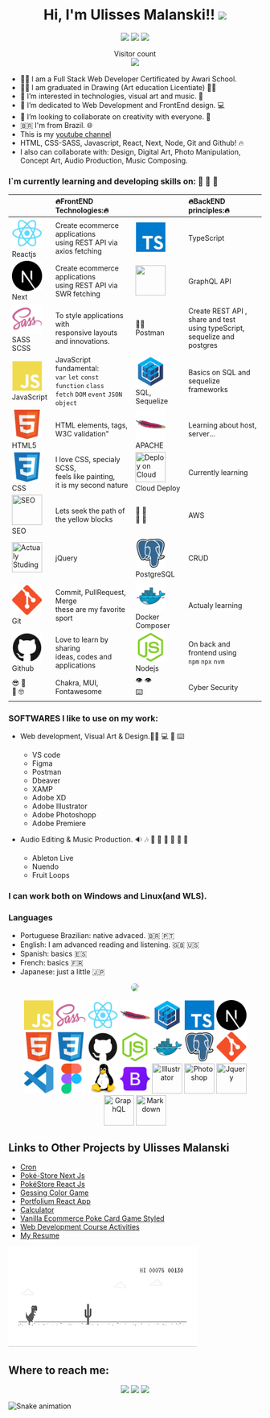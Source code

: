 
<div align="center">
 
<h1 align="center"><b>Hi, I'm Ulisses Malanski!! <img src="https://media.giphy.com/media/hvRJCLFzcasrR4ia7z/giphy.gif" width="25px"></b></h1>
<img height="180em" src="https://github-readme-stats.vercel.app/api?username=malanski&show_icons=true&theme=dark&include_all_commits=true&count_private=true">  
<img height="180em" src="https://github-readme-streak-stats.herokuapp.com/?user=malanski&hide_border=true&theme=nightowl&show_icons=true" />
<img height="180em" src="https://github-readme-stats.vercel.app/api/top-langs/?username=malanski&layout=compact&langs_count=7&theme=radical">
<p align="center"> 
  Visitor count<br>
  <img src="https://profile-counter.glitch.me/malanski/count.svg" />
</p> 
</div>

- 👨‍🎓 I am a Full Stack Web Developer Certificated by Awari School.
- 👨‍🎓 I am graduated in Drawing (Art education Licentiate) 🧑‍🎨 
- 👀 I’m interested in technologies, visual art and music. 🤖 
- 🌱 I’m dedicated to Web Development and FrontEnd design. 💻
- 💞️ I’m looking to collaborate on creativity with everyone. 🎨
- 🇧🇷 I'm from Brazil. 🌐 
- This is my [youtube channel](https://www.youtube.com/channel/UCMO8be295Zay2OajfewJpMA) 
- HTML, CSS-SASS, Javascript, React, Next, Node, Git and Github! 🔥
- I also can collaborate with: Design, Digital Art, Photo Manipulation, Concept Art, Audio Production, Music Composing.  
  
### I`m currently learning and developing skills on: 🥇 🥈 🥉 
<div align="center">

  
|  |🔥FrontEND Technologies:🔥 |   |🔥BackEND principles:🔥 | 
| ---- | :---------------------------- | ---- | :------------------------- |
| <img title="React" height="60" width="60" src="https://raw.githubusercontent.com/devicons/devicon/master/icons/react/react-original.svg"/><br>Reactjs | Create ecommerce applications <br>using REST API via axios fetching | <img title="" height="60" width="60" src="https://raw.githubusercontent.com/devicons/devicon/master/icons/typescript/typescript-plain.svg"> |TypeScript |
| <img title="Nextjs" height="60" width="60" src="https://raw.githubusercontent.com/devicons/devicon/master/icons/nextjs/nextjs-original.svg"> <br> Next |Create ecommerce applications <br> using REST API via SWR fetching | <img title="" height="60" width="60"  src="https://cdn.jsdelivr.net/gh/devicons/devicon/icons/graphql/graphql-plain.svg" /> |GraphQL API |
| <img title="SCSS with artistic backgorund" height="60" width="60" src="https://raw.githubusercontent.com/devicons/devicon/master/icons/sass/sass-original.svg"><br> SASS SCSS | To style applications with <br> responsive layouts and  innovations.  |  🦸‍♂️ <br> Postman | Create REST API , share and test<br>using typeScript, sequelize and postgres |  
| <img title="JavaScript" height="60" width="60" src="https://raw.githubusercontent.com/devicons/devicon/master/icons/javascript/javascript-plain.svg"><br>JavaScript |JavaScript fundamental:<br>`var` `let` `const` `function` `class` <br>`fetch` `DOM` `event` `JSON` `object` | <img title="" height="60" width="60" src="https://raw.githubusercontent.com/devicons/devicon/master/icons/sequelize/sequelize-original.svg"> <br> SQL, Sequelize | Basics on SQL and sequelize frameworks   |
| <img title="HTML" height="60" width="60" src="https://raw.githubusercontent.com/devicons/devicon/master/icons/html5/html5-original.svg"><br>HTML5 | HTML elements, tags, W3C validation" | <img title="" height="60" width="60" src="https://raw.githubusercontent.com/devicons/devicon/master/icons/apache/apache-original.svg"><br>APACHE | Learning about host, server... |
| <img title="CSS3" height="60" width="60" src="https://raw.githubusercontent.com/devicons/devicon/master/icons/css3/css3-original.svg"><br>CSS| I love CSS, specialy SCSS,<br> feels like painting, <br>it is my second nature | <img  height="60" width="60"  title="Deploy on Cloud" src="https://cdn.jsdelivr.net/gh/devicons/devicon/icons/googlecloud/googlecloud-original.svg" /><br/>Cloud Deploy | Currently learning |
| <img title="SEO" height="60" width="60"  src="https://cdn.jsdelivr.net/gh/devicons/devicon/icons/google/google-original.svg" /><br>SEO |Lets seek the path of the yellow blocks | 🌸 🌸<br>🌸 🌸 |AWS |
| <img title="Actualy Studing" height="60" width="60" src="https://cdn.jsdelivr.net/gh/devicons/devicon/icons/jquery/jquery-original.svg" /> |jQuery | <img title="Creating REST API's" height="60" width="60" src="https://raw.githubusercontent.com/devicons/devicon/master/icons/postgresql/postgresql-original.svg"> <br> PostgreSQL | CRUD |
| <img title="Git" height="60" width="60" src="https://raw.githubusercontent.com/devicons/devicon/master/icons/git/git-original.svg"><br>Git | Commit, PullRequest, Merge <br>these are my favorite sport | <img title="Actualy Studing" height="60" width="60" src="https://raw.githubusercontent.com/devicons/devicon/master/icons/docker/docker-original.svg"><br>Docker Composer |  Actualy learning |
| <img title="Github" height="60" width="60" src="https://raw.githubusercontent.com/devicons/devicon/master/icons/github/github-original.svg"><br>Github | Love to learn by sharing<br> ideas, codes and applications | <img title="Node" height="60" width="60" src="https://raw.githubusercontent.com/devicons/devicon/master/icons/nodejs/nodejs-original.svg"><br>Nodejs | On back and frontend using<br> `npm` `npx` `nvm` |
| 😎 🌸<br>🌸 🤓 |Chakra, MUI, Fontawesome | 👁️ 👁️<br> ⌨️ |Cyber Security |


</div>

      
### SOFTWARES I like to use on my work:
  * Web development, Visual Art & Design.🧑‍🎨 💻 📱 ⌨️
      - VS code
      - Figma
      - Postman
      - Dbeaver
      - XAMP
      - Adobe XD
      - Adobe Illustrator
      - Adobe Photoshopp
      - Adobe Premiere  
     
  * Audio Editing & Music Production. 🔉 🎶 🎸 🥁 🎵 🎹 🎤 🎼
      - Ableton Live
      - Nuendo
      - Fruit Loops 
### I can work both on Windows and Linux(and WLS).  

### Languages 
- Portuguese Brazilian: native advaced. 🇧🇷 🇵🇹
- English: I am advanced reading and listening. 🇬🇧 🇺🇸
- Spanish: basics 🇪🇸
- French: basics 🇫🇷 
- Japanese: just a little 🇯🇵         

 <div align="center">
 
 <a href="https://www.facebook.com/ulisses.malanski/"><img height="180" style="border-radius: 50px;" src="https://lastfm.freetls.fastly.net/i/u/770x0/2d81602ce3cb43378ddf0d57407d9738.jpg#2d81602ce3cb43378ddf0d57407d9738"></a>
     
 </div>
  
<div align="center" style="display: inline-block;">
<img title="JavaScript" height="60" width="60" src="https://raw.githubusercontent.com/devicons/devicon/master/icons/javascript/javascript-plain.svg">
<img title="SASS - SCSS" height="60" width="60" src="https://raw.githubusercontent.com/devicons/devicon/master/icons/sass/sass-original.svg">
<img title="React" height="60" width="60" src="https://raw.githubusercontent.com/devicons/devicon/master/icons/react/react-original.svg">
<img title="Apache" height="60" width="60" src="https://raw.githubusercontent.com/devicons/devicon/master/icons/apache/apache-original.svg"> 
<img title="sequelize" height="60" width="60" src="https://raw.githubusercontent.com/devicons/devicon/master/icons/sequelize/sequelize-original.svg">
<img title="TypeScript" height="60" width="60" src="https://raw.githubusercontent.com/devicons/devicon/master/icons/typescript/typescript-plain.svg">   
<img title="Next" height="60" width="60" src="https://raw.githubusercontent.com/devicons/devicon/master/icons/nextjs/nextjs-original.svg">   
<img title="HTML5" height="60" width="60" src="https://raw.githubusercontent.com/devicons/devicon/master/icons/html5/html5-original.svg">
<img title="CSS#" height="60" width="60" src="https://raw.githubusercontent.com/devicons/devicon/master/icons/css3/css3-original.svg">
<img title="Github" height="60" width="60" src="https://raw.githubusercontent.com/devicons/devicon/master/icons/github/github-original.svg">
<img title="Nodejs" height="60" width="60" src="https://raw.githubusercontent.com/devicons/devicon/master/icons/nodejs/nodejs-original.svg">
<img title="Docker Composer" height="60" width="60" src="https://raw.githubusercontent.com/devicons/devicon/master/icons/docker/docker-original.svg">
<img title="PostgreSQL" height="60" width="60" src="https://raw.githubusercontent.com/devicons/devicon/master/icons/postgresql/postgresql-original.svg">
<img title="Git" height="60" width="60" src="https://raw.githubusercontent.com/devicons/devicon/master/icons/git/git-original.svg">
<img title="VScode" height="60" width="60" src="https://raw.githubusercontent.com/devicons/devicon/master/icons/vscode/vscode-original.svg">
<img title="Figma" height="60" width="60" src="https://raw.githubusercontent.com/devicons/devicon/master/icons/figma/figma-original.svg">
<img title="Linux" height="60" width="60" src="https://raw.githubusercontent.com/devicons/devicon/master/icons/linux/linux-original.svg">
<img title="Bootstrap" height="60" width="60" src="https://raw.githubusercontent.com/devicons/devicon/master/icons/bootstrap/bootstrap-original.svg">
<img title="Illustrator" height="60" width="60" src="https://cdn.jsdelivr.net/gh/devicons/devicon/icons/illustrator/illustrator-plain.svg" />
<img title="Photoshop" height="60" width="60" src="https://cdn.jsdelivr.net/gh/devicons/devicon/icons/photoshop/photoshop-plain.svg" />
<img title="Jquery" height="60" width="60" src="https://cdn.jsdelivr.net/gh/devicons/devicon/icons/jquery/jquery-original.svg" />
<img title="GraphQL" height="60" width="60"  src="https://cdn.jsdelivr.net/gh/devicons/devicon/icons/graphql/graphql-plain.svg" />
<img title="Markdown" height="60" width="60" src="https://cdn.jsdelivr.net/gh/devicons/devicon/icons/markdown/markdown-original.svg" />
  
</div>  

## Links to Other Projects by Ulisses Malanski<br>  
 
- <a href="https://malanski.github.io/cron/" title="Cronometer" target="_blank">Cron</a>  
- <a href="https://poke-store-next.vercel.app//" title="Nextjs Ecommerce Pokemon Store" target="_blank">Poké-Store Next Js</a>
- <a href="https://malanski.github.io/pokestore-react/" title="Reactjs Ecommerce Pokemon Store" target="_blank">PokéStore React Js</a>  
- <a href="https://malanski.github.io/GessingColorGame/" title="Color Game JavaScript CSS HTML" target="_blank">Gessing Color Game</a>
- <a href="https://malanski.github.io/projeto-react-app2/" title="Artistic Portfolium" target="_blank">Portfolium React App</a>
- <a href="https://malanski.github.io/CalculatorX/" title="JavaScript study Calculator">Calculator</a>  
- <a href="https://malanski.github.io/pokeLoja2/" title="My Firts Vanilla Ecommerce project">Vanilla Ecommerce Poke Card Game Styled</a>  
- <a href="https://malanski.github.io/awari-ulisses-dev/" title="Awari Course Activity">Web Development Course Activities</a>  
- <a href="https://malanski.github.io/MyResume/" title="A short personal Resume">My Resume</a>  
  
<!-- ![image](https://github.com/malanski/malanski/blob/master/dino.gif) -->

<img height="200px" width="375px" src="/dino.gif" />

## Where to reach me:  
  
 <div align="center">
 
 <a href="https://www.linkedin.com/in/ulisses-malanski/" target="_blank"><img src="https://img.shields.io/badge/Ulisses Malanski-0077B5?style=for-the-badge&logo=linkedin&logoColor=white" target="_blank"></a>
 <a href = "mailto:malanskiwork@gmail.com"><img src="https://img.shields.io/badge/-malanskiwork@gmail.com-%23333?style=for-the-badge&logo=gmail&logoColor=white" target="_blank"></a>
 <a href="https://www.instagram.com/ulissesmalanski_tattoo/" target="_blank"><img src="https://img.shields.io/badge/Ulisses Malanski Tattoo-E4405F?style=for-the-badge&logo=instagram&logoColor=white" target="_blank"></a>
    
 </div>

![Snake animation](https://github.com/malanski/malanski/blob/output/github-contribution-grid-snake.svg)

 

